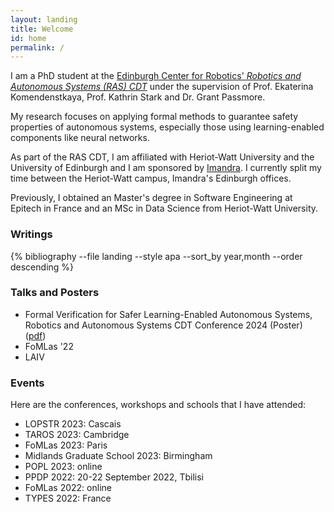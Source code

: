 ```yaml
---
layout: landing
title: Welcome
id: home
permalink: /
---
```


I am a PhD student at the [Edinburgh Center for Robotics' *Robotics and Autonomous Systems (RAS) CDT*](https://www.edinburgh-robotics.org/) under the supervision of Prof. Ekaterina Komendenstkaya, Prof. Kathrin Stark and Dr. Grant Passmore.

My research focuses on applying formal methods to guarantee safety properties of autonomous systems, especially those using learning-enabled components like neural networks.

As part of the RAS CDT, I am affiliated with Heriot-Watt University and the University of Edinburgh and I am sponsored by [Imandra](https://www.imandra.ai/). I currently split my time between the Heriot-Watt campus, Imandra's Edinburgh offices.

Previously, I obtained an Master's degree in Software Engineering at Epitech in France and an MSc in Data Science from Heriot-Watt University.

### Writings

<div>
{% bibliography --file landing --style apa --sort_by year,month --order descending  %}
</div>

### Talks and Posters

* Formal Verification for Safer Learning-Enabled Autonomous Systems, Robotics and Autonomous Systems CDT Conference 2024 (Poster) ([pdf](/assets/2024_CDT_Conference_poster-1.pdf))
* FoMLas '22
* LAIV

### Events

Here are the conferences, workshops and schools that I have attended:

* LOPSTR 2023: Cascais
* TAROS 2023: Cambridge
* FoMLas 2023: Paris
* Midlands Graduate School 2023: Birmingham
* POPL 2023: online
* PPDP 2022: 20-22 September 2022, Tbilisi
* FoMLas 2022: online
* TYPES 2022: France


<style>
  .wrapper {
    max-width: 46em;
  }
</style>
